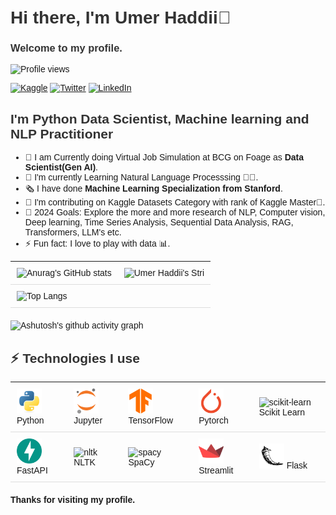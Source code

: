 <!DOCTYPE html>
<html>
<head>
  <title>Umer Haddii | Master | Kaggle</title>
  <style>
    /* Add some basic styling */
    body {
      font-family: Arial, sans-serif;
      margin: 0;
      padding: 20px;
    }
    h1, h2, h3 {
      color: #333;
    }
    table {
      width: 100%;
      border-collapse: collapse;
      margin-bottom: 20px;
    }
    th, td {
      padding: 10px;
      text-align: left;
      border-bottom: 1px solid #ddd;
    }
    th {
      background-color: #f2f2f2;
    }
    img {
      max-width: 100%;
      height: auto;
    }
  </style>
</head>
<body>
  <h1>Hi there, I'm Umer Haddii👋</h1>
  <h3>Welcome to my profile.</h3>
  <p><img src="https://komarev.com/ghpvc/?username=umerhaddii&color=green" alt="Profile views"></p>
  <p>
    <a href="https://www.kaggle.com/umerhaddii"><img src="https://img.shields.io/badge/-Kaggle-20BEFF?style=for-the-badge&logo=kaggle&logoColor=white" alt="Kaggle"></a>
    <a href="https://twitter.com/UmerHaddii007"><img src="https://img.shields.io/badge/X-%23000000.svg?style=for-the-badge&logo=X&logoColor=white" alt="Twitter"></a>
    <a href="https://www.linkedin.com/in/umerhaddii/"><img src="https://img.shields.io/badge/linkedin-%230077B5.svg?style=for-the-badge&logo=linkedin&logoColor=white" alt="LinkedIn"></a>
  </p>

  <h2>I'm Python Data Scientist, Machine learning and NLP Practitioner</h2>

  <ul>
    <li>🔭 I am Currently doing Virtual Job Simulation at BCG on Foage as <strong>Data Scientist(Gen AI)</strong>.</li>
    <li>🌱 I'm currently Learning Natural Language Processsing 📜😎.</li>
    <li>🗞️ I have done <strong>Machine Learning Specialization from Stanford</strong>.</li>
    <li>👯 I'm contributing on Kaggle Datasets Category with rank of Kaggle Master🥇.</li>
    <li>🥅 2024 Goals: Explore the more and more research of NLP, Computer vision, Deep learning, Time Series Analysis, Sequential Data Analysis, RAG, Transformers, LLM's etc.</li>
    <li>⚡ Fun fact: I love to play with data 📊.</li>
  </ul>

  <table>
    <tr>
      <td><img src="https://github-readme-stats.vercel.app/api?username=umerhaddii&show_icons=true&theme=radical" alt="Anurag's GitHub stats"></td>
      <td><img src="https://streak-stats.demolab.com?user=umerhaddii&theme=dark&border_radius=7&mode=weekly" alt="Umer Haddii's Stri"></td>
    </tr>
    <tr>
      <td colspan="2"><img src="https://github-readme-stats.vercel.app/api/top-langs/?username=umerhaddii&layout=compact&show_icons=true&theme=radical" alt="Top Langs"></td>
    </tr>
  </table>

  <img src="https://github-readme-activity-graph.vercel.app/graph?username=umerhaddii&bg_color=ffffff&color=ff047d&line=9e4c98&point=403d3d&area=true&hide_border=true" alt="Ashutosh's github activity graph">

  <h2>⚡ Technologies I use</h2>

  <table>
    <tr>
      <td><img src="https://raw.githubusercontent.com/devicons/devicon/master/icons/python/python-original.svg" alt="python" width="40" height="40"> Python</td>
      <td><img src="https://raw.githubusercontent.com/devicons/devicon/2ae2a900d2f041da66e950e4d48052658d850630/icons/jupyter/jupyter-original.svg" alt="jupyter" width="40" height="40"> Jupyter</td>
      <td><img src="https://raw.githubusercontent.com/devicons/devicon/master/icons/tensorflow/tensorflow-original.svg" alt="tensorflow" width="40" height="40"> TensorFlow</td>
      <td><img src="https://raw.githubusercontent.com/devicons/devicon/master/icons/pytorch/pytorch-original.svg" alt="pytorch" width="40" height="40"> Pytorch</td>
      <td><img src="https://raw.githubusercontent.com/devicons/devicon/master/icons/scikit-learn/scikit-learn-original.svg" alt="scikit-learn" width="40" height="40"> Scikit Learn</td>
    </tr>
    <tr>
      <td><img src="https://raw.githubusercontent.com/devicons/devicon/master/icons/fastapi/fastapi-original.svg" alt="fastapi" width="40" height="40"> FastAPI</td>
      <td><img src="https://seeklogo.com/images/N/nltk-logo-60A11E27A2-seeklogo.com.png" alt="nltk" width="40" height="40"> NLTK</td>
      <td><img src="https://raw.githubusercontent.com/explosion/spacy/master/website/static/img/logo.svg" alt="spacy" width="40" height="40"> SpaCy</td>
      <td><img src="https://raw.githubusercontent.com/devicons/devicon/master/icons/streamlit/streamlit-original.svg" alt="streamlit" width="40" height="40"> Streamlit</td>
      <td><img src="https://raw.githubusercontent.com/devicons/devicon/master/icons/flask/flask-original.svg" alt="flask" width="40" height="40"> Flask</td>
    </tr>
  </table>

  <p><strong>Thanks for visiting my profile.</strong></p>
</body>
</html>
